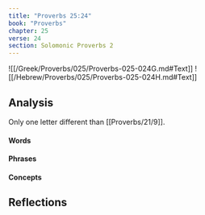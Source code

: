 ```yaml
---
title: "Proverbs 25:24"
book: "Proverbs"
chapter: 25
verse: 24
section: Solomonic Proverbs 2
---
```

![[/Greek/Proverbs/025/Proverbs-025-024G.md#Text]]
![[/Hebrew/Proverbs/025/Proverbs-025-024H.md#Text]]

## Analysis

Only one letter different than [[Proverbs/21/9]].

#### Words

#### Phrases

#### Concepts

## Reflections

